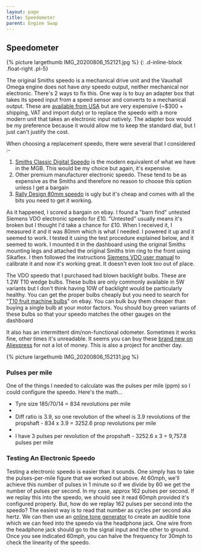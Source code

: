 ```yaml
---
layout: page
title: Speedometer
parent: Engine Swap
---
```

## Speedometer

{% picture largethumb IMG_20200806_152121.jpg %}
{: .d-inline-block .float-right .pl-5}

The original Smiths speedo is a mechanical drive unit and the Vauxhall Omega engine does not have *any* speedo output, neither mechanical nor electronic. There's 2 ways to fix this. One way is to buy an adapter box that takes its speed input from a speed sensor and converts to a mechanical output. These are [available from USA][] but are very expensive (\~$300 + shipping, VAT and import duty) or to replace the speedo with a more modern unit that takes an electronic input natively.  The adapter box would be my preference because it would allow me to keep the standard dial, but I just can't justify the cost.

When choosing a replacement speedo, there were several that I considered :-

1.  [Smiths Classic Digital Speedo][] is the modern equivalent of what we have in the MGB. This would be my choice but again, it's expensive. 
2.  Other premium manufacturer electronic speedo. These tend to be as expensive as the Smiths and therefore no reason to choose this option unless I get a bargain
3.  [Rally Design 80mm speedo][] is ugly but it's cheap and comes with all the bits you need to get it working.

  [available from USA]: https://www.speedhut.com/Speedbox.html
  [Smiths Classic Digital Speedo]: https://www.smiths-instruments.co.uk/classic
  [Rally Design 80mm speedo]: https://www.rallydesign.co.uk/product_info.php?products_id=24723

As it happened, I scored a bargain on ebay. I found a "barn find" untested Siemens VDO electronic speedo for £10. "Untested" usually means it's broken but I thought I'd take a chance for £10. When I received it, I measured it and it was 80mm which is what I needed. I powered it up and it seemed to work. I tested it using the test procedure explained below, and it seemed to work. I mounted it in the dashboard using the original Smiths mounting legs and attached the original Smiths trim ring to the front using Sikaflex. I then followed the instructions [Siemens VDO user manual][] to calibrate it and now it's working great. It doesn't even look too out of place.

The VDO speedo that I purchased had blown backlight bulbs. These are 1.2W T10 wedge bulbs. These bulbs are only commonly available in 5W variants but I don't think having 10W of backlight would be particularly healthy. You can get the proper bulbs cheaply but you need to search for "[T10 fruit machine bulbs][]" on ebay. You can bulk buy them cheaper than buying a single bulb at your motor factors. You should buy green variants of these bulbs so that your speedo matches the other gauges on the dashboard

It also has an intermittent dim/non-functional odometer. Sometimes it works fine, other times it's unreadable. It seems you can buy these [brand new on Aliexpress][] for not a lot of money. This is also a project for another day.

{% picture largethumb IMG_20200806_152131.jpg %}

### Pulses per mile

One of the things I needed to calculate was the pulses per mile (ppm) so I could configure the speedo. Here's the math...

-   Tyre size 185/70/14 = 834 revolutions per mile
-   
-   Diff ratio is 3.9, so one revolution of the wheel is 3.9 revolutions of the propshaft - 834 x 3.9 = 3252.6 prop revolutions per mile
-   
-   I have 3 pulses per revolution of the propshaft - 3252.6 x 3 = 9,757.8 pulses per mile

### Testing An Electronic Speedo

Testing a electronic speedo is easier than it sounds. One simply has to take the pulses-per-mile figure that we worked out above. At 60mph, we'll achieve this number of pulses in 1 minute so if we divide by 60 we get the number of pulses per second. In my case, approx 162 pulses per second. If we replay this into the speedo, we should see it read 60mph provided it's configured properly. But, how do we replay 162 pulses per second into the speedo? The easiest way is to read that number as cycles per second aka hertz. We can then use an [online tone generator][] to create an audible tone which we can feed into the speedo via the headphone jack. One wire from the headphone jack should go to the signal input and the other to ground. Once you see indicated 60mph, you can halve the frequency for 30mph to check the linearity of the speedo.

  [online tone generator]: https://onlinetonegenerator.com/
  [Siemens VDO user manual]: https://www.vdo-gauges.com/media/instructions/0%20515%20012%20051%20--%20Programmable%20Speedometer(c).pdf
  [T10 fruit machine bulbs]: https://www.ebay.co.uk/itm/50-x-Clear-Fruit-Arcade-Machine-Bulbs-Lamps-T10-10MM-1-2W/163962659747
  [brand new on Aliexpress]: https://www.aliexpress.com/i/4000275310029.html



